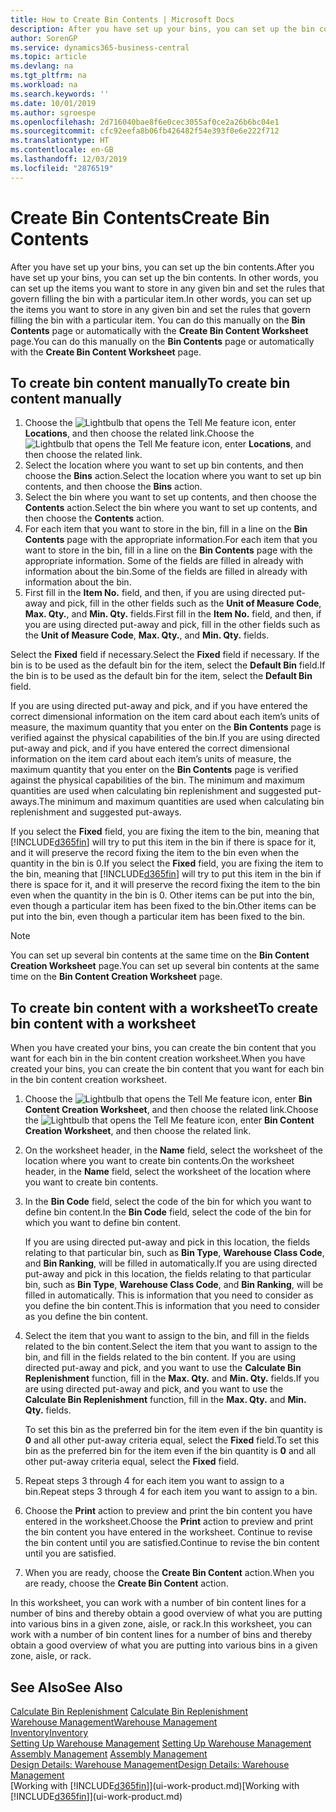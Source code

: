 ```yaml
---
title: How to Create Bin Contents | Microsoft Docs
description: After you have set up your bins, you can set up the bin contents. In other words, you can set up the items you want to store in any given bin and set the rules that govern filling the bin with a particular item.
author: SorenGP
ms.service: dynamics365-business-central
ms.topic: article
ms.devlang: na
ms.tgt_pltfrm: na
ms.workload: na
ms.search.keywords: ''
ms.date: 10/01/2019
ms.author: sgroespe
ms.openlocfilehash: 2d716040bae8f6e0cec3055af0ce2a26b6bc04e1
ms.sourcegitcommit: cfc92eefa8b06fb426482f54e393f0e6e222f712
ms.translationtype: HT
ms.contentlocale: en-GB
ms.lasthandoff: 12/03/2019
ms.locfileid: "2876519"
---
```

# <a name="create-bin-contents"></a><span data-ttu-id="10b98-104">Create Bin Contents</span><span class="sxs-lookup"><span data-stu-id="10b98-104">Create Bin Contents</span></span>
<span data-ttu-id="10b98-105">After you have set up your bins, you can set up the bin contents.</span><span class="sxs-lookup"><span data-stu-id="10b98-105">After you have set up your bins, you can set up the bin contents.</span></span> <span data-ttu-id="10b98-106">In other words, you can set up the items you want to store in any given bin and set the rules that govern filling the bin with a particular item.</span><span class="sxs-lookup"><span data-stu-id="10b98-106">In other words, you can set up the items you want to store in any given bin and set the rules that govern filling the bin with a particular item.</span></span> <span data-ttu-id="10b98-107">You can do this manually on the **Bin Contents** page or automatically with the **Create Bin Content Worksheet** page.</span><span class="sxs-lookup"><span data-stu-id="10b98-107">You can do this manually on the **Bin Contents** page or automatically with the **Create Bin Content Worksheet** page.</span></span>

## <a name="to-create-bin-content-manually"></a><span data-ttu-id="10b98-108">To create bin content manually</span><span class="sxs-lookup"><span data-stu-id="10b98-108">To create bin content manually</span></span>  
1.  <span data-ttu-id="10b98-109">Choose the ![Lightbulb that opens the Tell Me feature](media/ui-search/search_small.png "Tell me what you want to do") icon, enter **Locations**, and then choose the related link.</span><span class="sxs-lookup"><span data-stu-id="10b98-109">Choose the ![Lightbulb that opens the Tell Me feature](media/ui-search/search_small.png "Tell me what you want to do") icon, enter **Locations**, and then choose the related link.</span></span>  
2.  <span data-ttu-id="10b98-110">Select the location where you want to set up bin contents,  and then choose the **Bins** action.</span><span class="sxs-lookup"><span data-stu-id="10b98-110">Select the location where you want to set up bin contents,  and then choose the **Bins** action.</span></span>  
3.  <span data-ttu-id="10b98-111">Select the bin where you want to set up contents, and then choose the **Contents** action.</span><span class="sxs-lookup"><span data-stu-id="10b98-111">Select the bin where you want to set up contents, and then choose the **Contents** action.</span></span>  
4.  <span data-ttu-id="10b98-112">For each item that you want to store in the bin, fill in a line on the **Bin Contents** page with the appropriate information.</span><span class="sxs-lookup"><span data-stu-id="10b98-112">For each item that you want to store in the bin, fill in a line on the **Bin Contents** page with the appropriate information.</span></span> <span data-ttu-id="10b98-113">Some of the fields are filled in already with information about the bin.</span><span class="sxs-lookup"><span data-stu-id="10b98-113">Some of the fields are filled in already with information about the bin.</span></span>  
5.  <span data-ttu-id="10b98-114">First fill in the **Item No.** field, and then, if you are using directed put-away and pick, fill in the other fields such as the **Unit of Measure Code**, **Max. Qty.**, and **Min. Qty.** fields.</span><span class="sxs-lookup"><span data-stu-id="10b98-114">First fill in the **Item No.** field, and then, if you are using directed put-away and pick, fill in the other fields such as the **Unit of Measure Code**, **Max. Qty.**, and **Min. Qty.** fields.</span></span>  

<span data-ttu-id="10b98-115">Select the **Fixed** field if necessary.</span><span class="sxs-lookup"><span data-stu-id="10b98-115">Select the **Fixed** field if necessary.</span></span> <span data-ttu-id="10b98-116">If the bin is to be used as the default bin for the item, select the **Default Bin** field.</span><span class="sxs-lookup"><span data-stu-id="10b98-116">If the bin is to be used as the default bin for the item, select the **Default Bin** field.</span></span>  

<span data-ttu-id="10b98-117">If you are using directed put-away and pick, and if you have entered the correct dimensional information on the item card about each item’s units of measure, the maximum quantity that you enter on the **Bin Contents** page is verified against the physical capabilities of the bin.</span><span class="sxs-lookup"><span data-stu-id="10b98-117">If you are using directed put-away and pick, and if you have entered the correct dimensional information on the item card about each item’s units of measure, the maximum quantity that you enter on the **Bin Contents** page is verified against the physical capabilities of the bin.</span></span> <span data-ttu-id="10b98-118">The minimum and maximum quantities are used when calculating bin replenishment and suggested put-aways.</span><span class="sxs-lookup"><span data-stu-id="10b98-118">The minimum and maximum quantities are used when calculating bin replenishment and suggested put-aways.</span></span>  

<span data-ttu-id="10b98-119">If you select the **Fixed** field, you are fixing the item to the bin, meaning that [!INCLUDE[d365fin](includes/d365fin_md.md)] will try to put this item in the bin if there is space for it, and it will preserve the record fixing the item to the bin even when the quantity in the bin is 0.</span><span class="sxs-lookup"><span data-stu-id="10b98-119">If you select the **Fixed** field, you are fixing the item to the bin, meaning that [!INCLUDE[d365fin](includes/d365fin_md.md)] will try to put this item in the bin if there is space for it, and it will preserve the record fixing the item to the bin even when the quantity in the bin is 0.</span></span> <span data-ttu-id="10b98-120">Other items can be put into the bin, even though a particular item has been fixed to the bin.</span><span class="sxs-lookup"><span data-stu-id="10b98-120">Other items can be put into the bin, even though a particular item has been fixed to the bin.</span></span>  

> [!NOTE]  
>  <span data-ttu-id="10b98-121">You can set up several bin contents at the same time on the **Bin Content Creation Worksheet** page.</span><span class="sxs-lookup"><span data-stu-id="10b98-121">You can set up several bin contents at the same time on the **Bin Content Creation Worksheet** page.</span></span>  

## <a name="to-create-bin-content-with-a-worksheet"></a><span data-ttu-id="10b98-122">To create bin content with a worksheet</span><span class="sxs-lookup"><span data-stu-id="10b98-122">To create bin content with a worksheet</span></span>  
<span data-ttu-id="10b98-123">When you have created your bins, you can create the bin content that you want for each bin in the bin content creation worksheet.</span><span class="sxs-lookup"><span data-stu-id="10b98-123">When you have created your bins, you can create the bin content that you want for each bin in the bin content creation worksheet.</span></span>

1.  <span data-ttu-id="10b98-124">Choose the ![Lightbulb that opens the Tell Me feature](media/ui-search/search_small.png "Tell me what you want to do") icon, enter **Bin Content Creation Worksheet**, and then choose the related link.</span><span class="sxs-lookup"><span data-stu-id="10b98-124">Choose the ![Lightbulb that opens the Tell Me feature](media/ui-search/search_small.png "Tell me what you want to do") icon, enter **Bin Content Creation Worksheet**, and then choose the related link.</span></span>  
2.  <span data-ttu-id="10b98-125">On the worksheet header, in the **Name** field, select the worksheet of the location where you want to create bin contents.</span><span class="sxs-lookup"><span data-stu-id="10b98-125">On the worksheet header, in the **Name** field, select the worksheet of the location where you want to create bin contents.</span></span>  
3.  <span data-ttu-id="10b98-126">In the **Bin Code** field, select the code of the bin for which you want to define bin content.</span><span class="sxs-lookup"><span data-stu-id="10b98-126">In the **Bin Code** field, select the code of the bin for which you want to define bin content.</span></span>   

    <span data-ttu-id="10b98-127">If you are using directed put-away and pick in this location, the fields relating to that particular bin, such as **Bin Type**, **Warehouse Class Code**, and **Bin Ranking**, will be filled in automatically.</span><span class="sxs-lookup"><span data-stu-id="10b98-127">If you are using directed put-away and pick in this location, the fields relating to that particular bin, such as **Bin Type**, **Warehouse Class Code**, and **Bin Ranking**, will be filled in automatically.</span></span> <span data-ttu-id="10b98-128">This is information that you need to consider as you define the bin content.</span><span class="sxs-lookup"><span data-stu-id="10b98-128">This is information that you need to consider as you define the bin content.</span></span>  
4.  <span data-ttu-id="10b98-129">Select the item that you want to assign to the bin, and fill in the fields related to the bin content.</span><span class="sxs-lookup"><span data-stu-id="10b98-129">Select the item that you want to assign to the bin, and fill in the fields related to the bin content.</span></span> <span data-ttu-id="10b98-130">If you are using directed put-away and pick, and you want to use the **Calculate Bin Replenishment** function, fill in the **Max. Qty.** and **Min. Qty.** fields.</span><span class="sxs-lookup"><span data-stu-id="10b98-130">If you are using directed put-away and pick, and you want to use the **Calculate Bin Replenishment** function, fill in the **Max. Qty.** and **Min. Qty.** fields.</span></span>  

    <span data-ttu-id="10b98-131">To set this bin as the preferred bin for the item even if the bin quantity is **0** and all other put-away criteria equal, select the **Fixed** field.</span><span class="sxs-lookup"><span data-stu-id="10b98-131">To set this bin as the preferred bin for the item even if the bin quantity is **0** and all other put-away criteria equal, select the **Fixed** field.</span></span>  
5.  <span data-ttu-id="10b98-132">Repeat steps 3 through 4 for each item you want to assign to a bin.</span><span class="sxs-lookup"><span data-stu-id="10b98-132">Repeat steps 3 through 4 for each item you want to assign to a bin.</span></span>  
6.  <span data-ttu-id="10b98-133">Choose the **Print** action to preview and print the bin content you have entered in the worksheet.</span><span class="sxs-lookup"><span data-stu-id="10b98-133">Choose the **Print** action to preview and print the bin content you have entered in the worksheet.</span></span> <span data-ttu-id="10b98-134">Continue to revise the bin content until you are satisfied.</span><span class="sxs-lookup"><span data-stu-id="10b98-134">Continue to revise the bin content until you are satisfied.</span></span>  
7.  <span data-ttu-id="10b98-135">When you are ready, choose the **Create Bin Content** action.</span><span class="sxs-lookup"><span data-stu-id="10b98-135">When you are ready, choose the **Create Bin Content** action.</span></span>  

<span data-ttu-id="10b98-136">In this worksheet, you can work with a number of bin content lines for a number of bins and thereby obtain a good overview of what you are putting into various bins in a given zone, aisle, or rack.</span><span class="sxs-lookup"><span data-stu-id="10b98-136">In this worksheet, you can work with a number of bin content lines for a number of bins and thereby obtain a good overview of what you are putting into various bins in a given zone, aisle, or rack.</span></span>  

## <a name="see-also"></a><span data-ttu-id="10b98-137">See Also</span><span class="sxs-lookup"><span data-stu-id="10b98-137">See Also</span></span>
<span data-ttu-id="10b98-138">[Calculate Bin Replenishment](warehouse-how-to-calculate-bin-replenishment.md)  </span><span class="sxs-lookup"><span data-stu-id="10b98-138">[Calculate Bin Replenishment](warehouse-how-to-calculate-bin-replenishment.md)  </span></span>  
[<span data-ttu-id="10b98-139">Warehouse Management</span><span class="sxs-lookup"><span data-stu-id="10b98-139">Warehouse Management</span></span>](warehouse-manage-warehouse.md)  
[<span data-ttu-id="10b98-140">Inventory</span><span class="sxs-lookup"><span data-stu-id="10b98-140">Inventory</span></span>](inventory-manage-inventory.md)  
<span data-ttu-id="10b98-141">[Setting Up Warehouse Management](warehouse-setup-warehouse.md)   </span><span class="sxs-lookup"><span data-stu-id="10b98-141">[Setting Up Warehouse Management](warehouse-setup-warehouse.md)   </span></span>  
<span data-ttu-id="10b98-142">[Assembly Management](assembly-assemble-items.md)  </span><span class="sxs-lookup"><span data-stu-id="10b98-142">[Assembly Management](assembly-assemble-items.md)  </span></span>  
[<span data-ttu-id="10b98-143">Design Details: Warehouse Management</span><span class="sxs-lookup"><span data-stu-id="10b98-143">Design Details: Warehouse Management</span></span>](design-details-warehouse-management.md)  
<span data-ttu-id="10b98-144">[Working with [!INCLUDE[d365fin](includes/d365fin_md.md)]](ui-work-product.md)</span><span class="sxs-lookup"><span data-stu-id="10b98-144">[Working with [!INCLUDE[d365fin](includes/d365fin_md.md)]](ui-work-product.md)</span></span>
